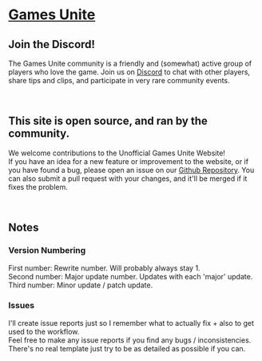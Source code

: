 # [Games Unite](https://gamesunite.dev/)

## Join the Discord!
The Games Unite community is a friendly and (somewhat) active group of players who love the game. Join us on <a href="https://discord.gg/zMmANqqFB5" target="_blank" title="Open in new tab">Discord</a> to chat with other players, share tips and clips, and participate in very rare community events.

<br>

## This site is open source, and ran by the community.
We welcome contributions to the Unofficial Games Unite Website! <br>
If you have an idea for a new feature or improvement to the website, or if you have found a bug, please open an issue on our <a href="https://github.com/MapleAtMorning/Games-Unite" target="_blank" title="Open in new tab">Github Repository</a>. You can also submit a pull request with your changes, and it'll be merged if it fixes the problem.

<br>

## Notes

### Version Numbering
First number: Rewrite number. Will probably always stay 1. <br>
Second number: Major update number. Updates with each 'major' update. <br>
Third number: Minor update / patch update.<br>

### Issues
I'll create issue reports just so I remember what to actually fix + also to get used to the workflow. <br>
Feel free to make any issue reports if you find any bugs / inconsistencies. <br>
There's no real template just try to be as detailed as possible if you can.
